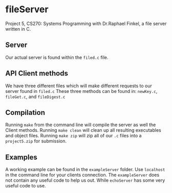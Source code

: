 # fileServer
Project 5, CS270: Systems Programming with Dr.Raphael Finkel, a file server written in C.

## Server
Our actual server is found within the `filed.c` file.

## API Client methods
We have three different files which will make different requests to our server found in `filed.c`
These three methods can be found in: `newKey.c`, `fileGet.c`, and `fileDigest.c`

## Compilation
Running `make` from the command line will compile the server as well the Client methods.
Running `make clean` will clean up all resulting executables and object files.
Running `make zip` will zip all of our `.c` files into a `project5.zip` for submission.

## Examples
A working example can be found in the `exampleServer` folder. Use `localhost` in the command line for your clients connection. The
`exampleServer` does not contain any useful code to help us out. While `echoServer` has some very useful code to use.
